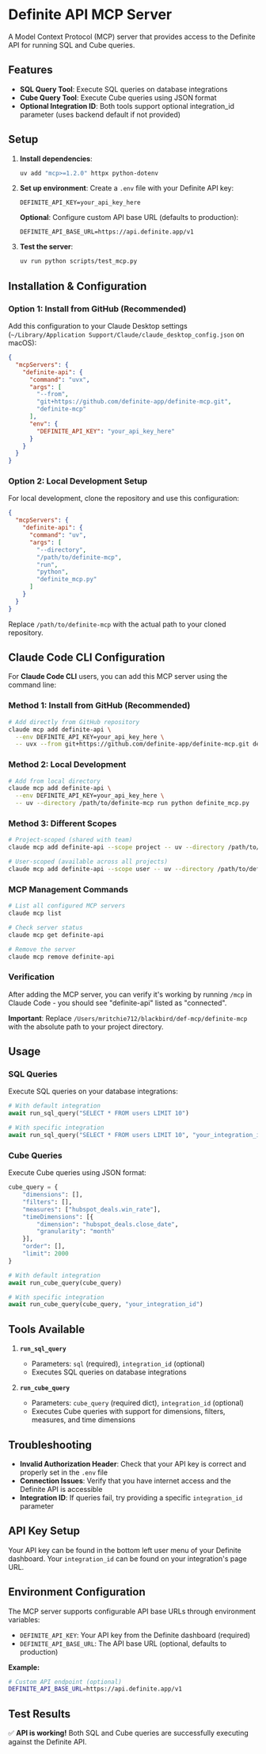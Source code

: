 # Definite API MCP Server

A Model Context Protocol (MCP) server that provides access to the Definite API for running SQL and Cube queries.

## Features

- **SQL Query Tool**: Execute SQL queries on database integrations
- **Cube Query Tool**: Execute Cube queries using JSON format
- **Optional Integration ID**: Both tools support optional integration_id parameter (uses backend default if not provided)

## Setup

1. **Install dependencies**:
   ```bash
   uv add "mcp>=1.2.0" httpx python-dotenv
   ```

2. **Set up environment**:
   Create a `.env` file with your Definite API key:
   ```
   DEFINITE_API_KEY=your_api_key_here
   ```

   **Optional**: Configure custom API base URL (defaults to production):
   ```
   DEFINITE_API_BASE_URL=https://api.definite.app/v1
   ```

3. **Test the server**:
   ```bash
   uv run python scripts/test_mcp.py
   ```

## Installation & Configuration

### Option 1: Install from GitHub (Recommended)

Add this configuration to your Claude Desktop settings (`~/Library/Application Support/Claude/claude_desktop_config.json` on macOS):

```json
{
  "mcpServers": {
    "definite-api": {
      "command": "uvx",
      "args": [
        "--from",
        "git+https://github.com/definite-app/definite-mcp.git",
        "definite-mcp"
      ],
      "env": {
        "DEFINITE_API_KEY": "your_api_key_here"
      }
    }
  }
}
```

### Option 2: Local Development Setup

For local development, clone the repository and use this configuration:

```json
{
  "mcpServers": {
    "definite-api": {
      "command": "uv",
      "args": [
        "--directory",
        "/path/to/definite-mcp",
        "run",
        "python",
        "definite_mcp.py"
      ]
    }
  }
}
```

Replace `/path/to/definite-mcp` with the actual path to your cloned repository.

## Claude Code CLI Configuration

For **Claude Code CLI** users, you can add this MCP server using the command line:

### Method 1: Install from GitHub (Recommended)
```bash
# Add directly from GitHub repository
claude mcp add definite-api \
  --env DEFINITE_API_KEY=your_api_key_here \
  -- uvx --from git+https://github.com/definite-app/definite-mcp.git definite-mcp
```

### Method 2: Local Development
```bash
# Add from local directory
claude mcp add definite-api \
  --env DEFINITE_API_KEY=your_api_key_here \
  -- uv --directory /path/to/definite-mcp run python definite_mcp.py
```

### Method 3: Different Scopes
```bash
# Project-scoped (shared with team)
claude mcp add definite-api --scope project -- uv --directory /path/to/definite-mcp run python definite_mcp.py

# User-scoped (available across all projects)
claude mcp add definite-api --scope user -- uv --directory /path/to/definite-mcp run python definite_mcp.py
```

### MCP Management Commands
```bash
# List all configured MCP servers
claude mcp list

# Check server status
claude mcp get definite-api

# Remove the server
claude mcp remove definite-api
```

### Verification
After adding the MCP server, you can verify it's working by running `/mcp` in Claude Code - you should see "definite-api" listed as "connected".

**Important**: Replace `/Users/mritchie712/blackbird/def-mcp/definite-mcp` with the absolute path to your project directory.

## Usage

### SQL Queries

Execute SQL queries on your database integrations:

```python
# With default integration
await run_sql_query("SELECT * FROM users LIMIT 10")

# With specific integration
await run_sql_query("SELECT * FROM users LIMIT 10", "your_integration_id")
```

### Cube Queries

Execute Cube queries using JSON format:

```python
cube_query = {
    "dimensions": [],
    "filters": [],
    "measures": ["hubspot_deals.win_rate"],
    "timeDimensions": [{
        "dimension": "hubspot_deals.close_date",
        "granularity": "month"
    }],
    "order": [],
    "limit": 2000
}

# With default integration
await run_cube_query(cube_query)

# With specific integration
await run_cube_query(cube_query, "your_integration_id")
```

## Tools Available

1. **`run_sql_query`**
   - Parameters: `sql` (required), `integration_id` (optional)
   - Executes SQL queries on database integrations

2. **`run_cube_query`**
   - Parameters: `cube_query` (required dict), `integration_id` (optional)
   - Executes Cube queries with support for dimensions, filters, measures, and time dimensions

## Troubleshooting

- **Invalid Authorization Header**: Check that your API key is correct and properly set in the `.env` file
- **Connection Issues**: Verify that you have internet access and the Definite API is accessible
- **Integration ID**: If queries fail, try providing a specific `integration_id` parameter

## API Key Setup

Your API key can be found in the bottom left user menu of your Definite dashboard. Your `integration_id` can be found on your integration's page URL.

## Environment Configuration

The MCP server supports configurable API base URLs through environment variables:

- `DEFINITE_API_KEY`: Your API key from the Definite dashboard (required)
- `DEFINITE_API_BASE_URL`: The API base URL (optional, defaults to production)

**Example:**
```bash
# Custom API endpoint (optional)
DEFINITE_API_BASE_URL=https://api.definite.app/v1
```

## Test Results

✅ **API is working!** Both SQL and Cube queries are successfully executing against the Definite API.